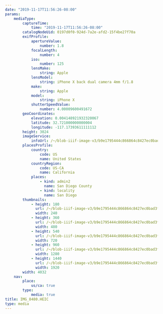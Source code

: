 ```yaml
---
date: "2019-11-17T11:56:26-08:00"
params:
    mediaType:
        captureTime:
            time: "2019-11-17T11:56:26-08:00"
        catalogNodeUid: 0197d0f0-924d-7a2e-afd2-15f4be27f70a
        exifProfile:
            apertureValue:
                number: 1.8
            focalLength:
                number: 4
            iso:
                number: 125
            lensMake:
                string: Apple
            lensModel:
                string: iPhone X back dual camera 4mm f/1.8
            make:
                string: Apple
            model:
                string: iPhone X
            shutterSpeedValue:
                number: 4.00009600491672
        geoCoordinates:
            elevation: 0.004148921932320067
            latitude: 32.721000000000004
            longitude: -117.17393611111112
        height: 3024
        imageService:
            infoUrl: /~/blob-iiif-image-v3/b9e1795444c866864c8427ec0bad3fb8df7861b8c46594d53d04a648aecf80d7/info.json
        placesProfile:
            country:
                code: US
                name: United States
            countryRegion:
                code: US-CA
                name: California
            places:
                - kind: admin2
                  name: San Diego County
                - kind: locality
                  name: San Diego
        thumbnails:
            - height: 180
              url: /~/blob-iiif-image-v3/b9e1795444c866864c8427ec0bad3fb8df7861b8c46594d53d04a648aecf80d7/full/240%2C180/0/default.jpg
              width: 240
            - height: 360
              url: /~/blob-iiif-image-v3/b9e1795444c866864c8427ec0bad3fb8df7861b8c46594d53d04a648aecf80d7/full/480%2C360/0/default.jpg
              width: 480
            - height: 540
              url: /~/blob-iiif-image-v3/b9e1795444c866864c8427ec0bad3fb8df7861b8c46594d53d04a648aecf80d7/full/720%2C540/0/default.jpg
              width: 720
            - height: 960
              url: /~/blob-iiif-image-v3/b9e1795444c866864c8427ec0bad3fb8df7861b8c46594d53d04a648aecf80d7/full/1280%2C960/0/default.jpg
              width: 1280
            - height: 1440
              url: /~/blob-iiif-image-v3/b9e1795444c866864c8427ec0bad3fb8df7861b8c46594d53d04a648aecf80d7/full/1920%2C1440/0/default.jpg
              width: 1920
        width: 4032
    nav:
        place:
            us/ca: true
        type:
            media: true
title: IMG_8480.HEIC
type: media
---
```

